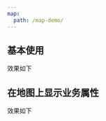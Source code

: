 ```yaml
---
map:
  path: /map-demo/
--- 
```


## 基本使用

效果如下

<demo src="./01-show-map.vue"
  title="基础使用"
  desc="最基础的使用演示">
</demo>

## 在地图上显示业务属性

效果如下

<demo src="./02-show-biz-info.vue"
  title="基础使用"
  desc="最基础的使用演示">
</demo>
